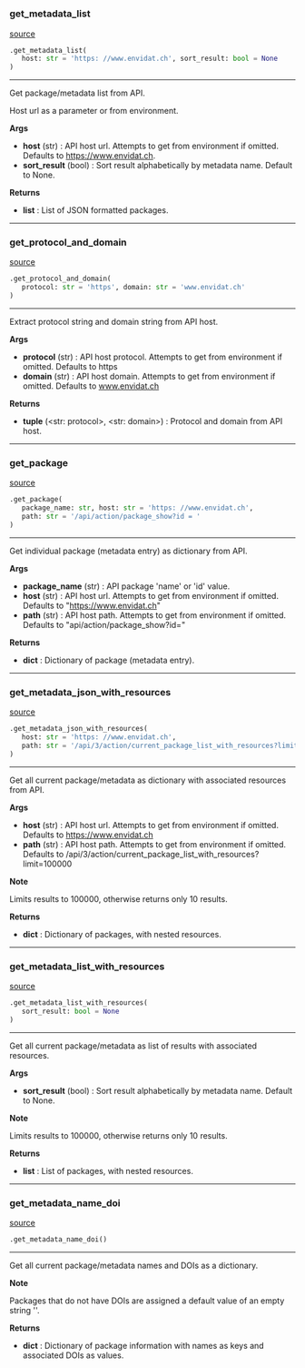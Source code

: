 #

### get_metadata_list

[source](https://github.com/EnviDat/envidat-python-utils/blob/main/../envidat/api/v1.py/#L17)

```python
.get_metadata_list(
   host: str = 'https: //www.envidat.ch', sort_result: bool = None
)
```

---

Get package/metadata list from API.

Host url as a parameter or from environment.

**Args**

- **host** (str) : API host url. Attempts to get from environment if omitted.
  Defaults to https://www.envidat.ch.
- **sort_result** (bool) : Sort result alphabetically by metadata name.
  Default to None.

**Returns**

- **list** : List of JSON formatted packages.

---

### get_protocol_and_domain

[source](https://github.com/EnviDat/envidat-python-utils/blob/main/../envidat/api/v1.py/#L57)

```python
.get_protocol_and_domain(
   protocol: str = 'https', domain: str = 'www.envidat.ch'
)
```

---

Extract protocol string and domain string from API host.

**Args**

- **protocol** (str) : API host protocol. Attempts to get from environment if omitted.
  Defaults to https
- **domain** (str) : API host domain. Attempts to get from environment if omitted.
  Defaults to www.envidat.ch

**Returns**

- **tuple** (<str: protocol>, <str: domain>) : Protocol and domain from API host.

---

### get_package

[source](https://github.com/EnviDat/envidat-python-utils/blob/main/../envidat/api/v1.py/#L80)

```python
.get_package(
   package_name: str, host: str = 'https: //www.envidat.ch',
   path: str = '/api/action/package_show?id = '
)
```

---

Get individual package (metadata entry) as dictionary from API.

**Args**

- **package_name** (str) : API package 'name' or 'id' value.
- **host** (str) : API host url. Attempts to get from environment if omitted.
  Defaults to "https://www.envidat.ch"
- **path** (str) : API host path. Attempts to get from environment if omitted.
  Defaults to "api/action/package_show?id="

**Returns**

- **dict** : Dictionary of package (metadata entry).

---

### get_metadata_json_with_resources

[source](https://github.com/EnviDat/envidat-python-utils/blob/main/../envidat/api/v1.py/#L177)

```python
.get_metadata_json_with_resources(
   host: str = 'https: //www.envidat.ch',
   path: str = '/api/3/action/current_package_list_with_resources?limit = 100000'
)
```

---

Get all current package/metadata as dictionary with associated resources from
API.

**Args**

- **host** (str) : API host url. Attempts to get from environment if omitted.
  Defaults to https://www.envidat.ch
- **path** (str) : API host path. Attempts to get from environment if omitted.
  Defaults to /api/3/action/current_package_list_with_resources?limit=100000

**Note**

Limits results to 100000, otherwise returns only 10 results.

**Returns**

- **dict** : Dictionary of packages, with nested resources.

---

### get_metadata_list_with_resources

[source](https://github.com/EnviDat/envidat-python-utils/blob/main/../envidat/api/v1.py/#L215)

```python
.get_metadata_list_with_resources(
   sort_result: bool = None
)
```

---

Get all current package/metadata as list of results with associated resources.

**Args**

- **sort_result** (bool) : Sort result alphabetically by metadata name.
  Default to None.

**Note**

Limits results to 100000, otherwise returns only 10 results.

**Returns**

- **list** : List of packages, with nested resources.

---

### get_metadata_name_doi

[source](https://github.com/EnviDat/envidat-python-utils/blob/main/../envidat/api/v1.py/#L246)

```python
.get_metadata_name_doi()
```

---

Get all current package/metadata names and DOIs as a dictionary.

**Note**

Packages that do not have DOIs are assigned a default value
of an empty string ''.

**Returns**

- **dict** : Dictionary of package information with names as keys
  and associated DOIs as values.
